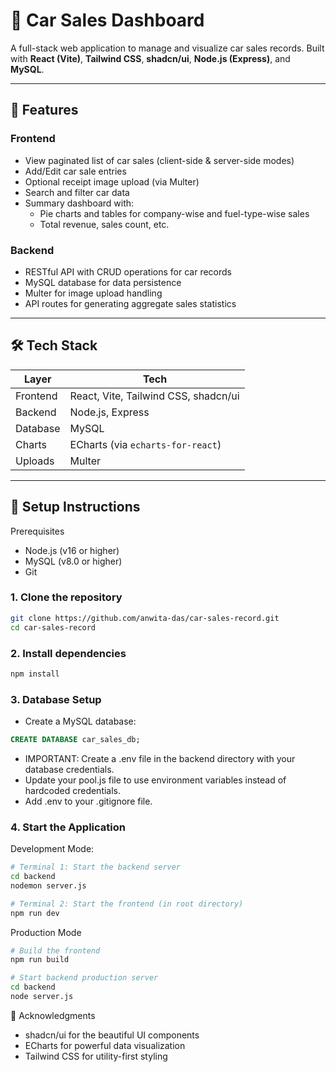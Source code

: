 # 🚗 Car Sales Dashboard

A full-stack web application to manage and visualize car sales records. Built with **React (Vite)**, **Tailwind CSS**, **shadcn/ui**, **Node.js (Express)**, and **MySQL**.

---

## 📌 Features

### Frontend
- View paginated list of car sales (client-side & server-side modes)
- Add/Edit car sale entries
- Optional receipt image upload (via Multer)
- Search and filter car data
- Summary dashboard with:
  - Pie charts and tables for company-wise and fuel-type-wise sales
  - Total revenue, sales count, etc.

### Backend
- RESTful API with CRUD operations for car records
- MySQL database for data persistence
- Multer for image upload handling
- API routes for generating aggregate sales statistics

---

## 🛠 Tech Stack

| Layer     | Tech                     |
|-----------|--------------------------|
| Frontend  | React, Vite, Tailwind CSS, shadcn/ui |
| Backend   | Node.js, Express         |
| Database  | MySQL                    |
| Charts    | ECharts (via `echarts-for-react`) |
| Uploads   | Multer                   |

---

## 🚀 Setup Instructions

Prerequisites

* Node.js (v16 or higher)
* MySQL (v8.0 or higher)
* Git

### 1. Clone the repository

```bash
git clone https://github.com/anwita-das/car-sales-record.git
cd car-sales-record
```
### 2. Install dependencies

```bash
npm install
```
### 3. Database Setup

* Create a MySQL database:

```sql
CREATE DATABASE car_sales_db;
```
* IMPORTANT: Create a .env file in the backend directory with your database credentials.
* Update your pool.js file to use environment variables instead of hardcoded credentials.
* Add .env to your .gitignore file.

### 4. Start the Application

Development Mode:
```bash
# Terminal 1: Start the backend server
cd backend
nodemon server.js

# Terminal 2: Start the frontend (in root directory)
npm run dev
```

Production Mode
```bash
# Build the frontend
npm run build

# Start backend production server
cd backend
node server.js
```

🙏 Acknowledgments

* shadcn/ui for the beautiful UI components
* ECharts for powerful data visualization
* Tailwind CSS for utility-first styling
